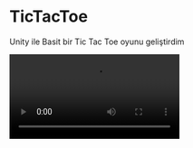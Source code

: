 # TicTacToe
Unity ile Basit bir Tic Tac Toe oyunu geliştirdim

![![](https://github.com/dev-emka/TicTacToe/blob/main/1.PNG)](https://github.com/dev-emka/TicTacToe/blob/main/1.mp4)
